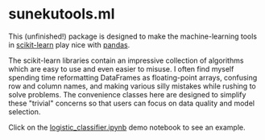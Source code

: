 # sunekutools.ml

This (unfinished!) package is designed to make the machine-learning tools in [scikit-learn](http://scikit-learn.org/stable/) play nice with [pandas](http://pandas.pydata.org/).

The scikit-learn libraries contain an impressive collection of algorithms which are easy to use and even easier to misuse. I often find myself spending time reformatting DataFrames as floating-point arrays, confusing row and column names, and making various silly mistakes while rushing to solve problems. The convenience classes here are designed to simplify these "trivial" concerns so that users can focus on data quality and model selection.

Click on the [logistic_classifier.ipynb](https://github.com/samkennerly/suneku/blob/master/sunekutools/ml/logistic_classifier.ipynb) demo notebook to see an example.

